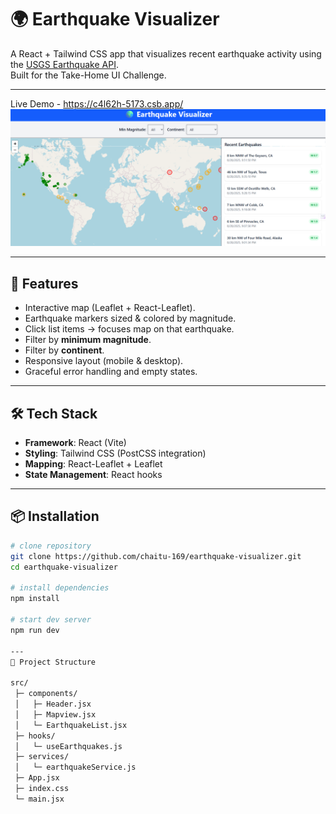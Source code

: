 # 🌍 Earthquake Visualizer

A React + Tailwind CSS app that visualizes recent earthquake activity using the [USGS Earthquake API](https://earthquake.usgs.gov/earthquakes/feed/v1.0/summary/all_day.geojson).  
Built for the Take-Home UI Challenge.

---
Live Demo - https://c4l62h-5173.csb.app/
![Preview Screenshot](./preview.png)

---
## 🚀 Features
- Interactive map (Leaflet + React-Leaflet).
- Earthquake markers sized & colored by magnitude.
- Click list items → focuses map on that earthquake.
- Filter by **minimum magnitude**.
- Filter by **continent**.
- Responsive layout (mobile & desktop).
- Graceful error handling and empty states.

---

## 🛠️ Tech Stack
- **Framework**: React (Vite)
- **Styling**: Tailwind CSS (PostCSS integration)
- **Mapping**: React-Leaflet + Leaflet
- **State Management**: React hooks

---

## 📦 Installation
```bash
# clone repository
git clone https://github.com/chaitu-169/earthquake-visualizer.git
cd earthquake-visualizer

# install dependencies
npm install

# start dev server
npm run dev

---
📂 Project Structure

src/
 ├─ components/
 │   ├─ Header.jsx
 │   ├─ Mapview.jsx
 │   └─ EarthquakeList.jsx
 ├─ hooks/
 │   └─ useEarthquakes.js
 ├─ services/
 │   └─ earthquakeService.js
 ├─ App.jsx
 ├─ index.css
 └─ main.jsx

